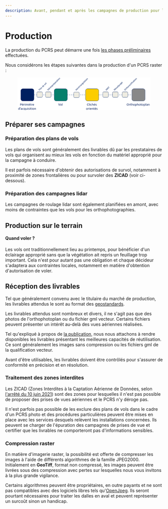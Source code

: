 ```yaml
---
description: Avant, pendant et après les campagnes de production pour le chef de projet
---
```


# Production

La production du PCRS peut démarre une fois [les phases préliminaires](construction.md) effectuées.

Nous considérons les étapes suivantes dans la production d'un PCRS raster :

<figure><img src="../.gitbook/assets/Capture d’écran du 2024-11-13 18-50-50.png" alt=""><figcaption></figcaption></figure>

## Préparer ses campagnes

### Préparation des plans de vols

Les plans de vols sont généralement des livrables dû par les prestataires de vols qui organisent au mieux les vols en fonction du matériel approprié pour la campagne à conduire.

Il est parfois nécessaire d'obtenir des autorisations de survol, notamment à proximité de zones frontalières ou pour survoler des **ZICAD** (voir ci-dessous).

### Préparation des campagnes lidar

Les campagnes de roulage lidar sont également planifiées en amont, avec moins de contraintes que les vols pour les orthophotographies.

## Production sur le terrain

#### Quand voler ?

Les vols ont traditionnellement lieu au printemps, pour bénéficier d'un éclairage approprié sans que la végétation ait repris un feuillage trop important. Cela n'est pour autant pas une obligation et chaque décideur s'adaptera aux contraintes locales, notamment en matière d'obtention d'autorisation de voler.

## Réception des livrables

Tel que généralement convenu avec le titulaire du marché de production, les livrables attendus le sont au format des [geostandards](../contexte/geostandards/).

Les livrables attendus sont nombreux et divers, il ne s'agit pas que des photos de l'orthophotoplan ou du fichier gml vecteur. Certains fichiers peuvent présenter un intérêt au-delà des vues aériennes réalisées.

Tel qu'expliqué à propos de [la publication](publication.md), nous nous attachons à rendre disponibles les livrables présentant les meilleures capacités de réutilisation. Ce sont généralement les images sans compression ou les fichiers gml de la qualification vecteur.

Avant d'être utilisables, les livrables doivent être contrôlés pour s'assurer de conformité en précision et en résolution.

### Traitement des zones interdites

Les ZICAD (Zones Interdites à la Captation Aérienne de Données, selon [l'arrêté du 10 juin 2021](https://www.legifrance.gouv.fr/download/pdf?id=9NZ_5bE7riPhHKuMazUS5Cu1fmt64dDetDQxhvJZNMc=)) sont des zones pour lesquelles il n'est pas possible de proposer des prises de vues aériennes et le PCRS n'y déroge pas.

Il n'est parfois pas possible de les exclure des plans de vols dans le cadre d'un PCRS photo et des procédures particulières peuvent être mises en place avec les services desquels relèvent les installations concernées. Ils peuvent se charger de l'épuration des campagnes de prises de vue et certifier que les livrables ne comporteront pas d'informations sensibles.

### Compression raster

En matière d'imagerie raster, la possibilité est offerte de compresser les images à l'aide de différents algorithmes de la famille JPEG2000. Initialement en **GeoTiff**, format non compressé, les images peuvent être livrées sous des compression avec pertes sur lesquelles nous vous invitons à la plus grande vigilance.

Certains algorithmes peuvent être propriétaires, en outre payants et ne sont pas compatibles avec des logiciels libres tels qu'[OpenJpeg](https://www.openjpeg.org/). Ils seront pourtant nécessaires pour traiter les dalles en aval et peuvent représenter un surcoût sinon un handicap.

